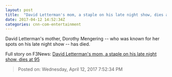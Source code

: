 ```yaml
---
layout: post
title:  "David Letterman's mom, a staple on his late night show, dies at 95"
date: 2017-04-12 14:52:34Z
categories: cnn-com-entertainment
---
```


David Letterman's mother, Dorothy Mengering -- who was known for her spots on his late night show -- has died.


Full story on F3News: [David Letterman's mom, a staple on his late night show, dies at 95](http://www.f3nws.com/n/FyDkpF)

> Posted on: Wednesday, April 12, 2017 7:52:34 PM
